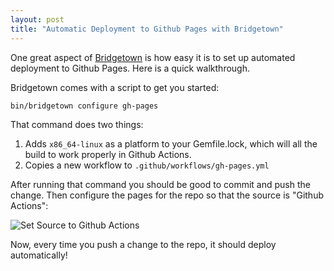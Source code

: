 ```yaml
---
layout: post
title: "Automatic Deployment to Github Pages with Bridgetown"
---
```


One great aspect of [Bridgetown](https://www.bridgetownrb.com/) is how easy it is to set up automated deployment to Github Pages. Here is a quick walkthrough.

Bridgetown comes with a script to get you started:

```sh
bin/bridgetown configure gh-pages
```

That command does two things:

1. Adds `x86_64-linux` as a platform to your Gemfile.lock, which will all the build to work properly in Github Actions.
2. Copies a new workflow to `.github/workflows/gh-pages.yml`

After running that command you should be good to commit and push the change. Then configure the pages for the repo so that the source is "Github Actions":

![Set Source to Github Actions](/images/github-pages-settings.png)

Now, every time you push a change to the repo, it should deploy automatically!

